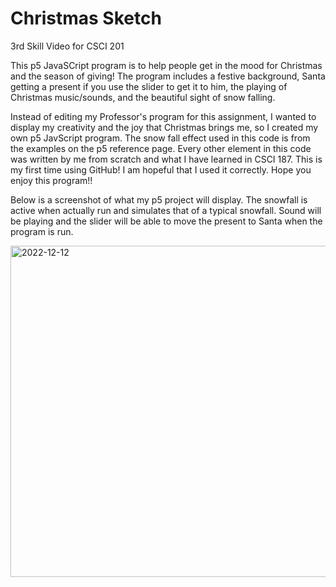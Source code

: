 # Christmas Sketch
3rd Skill Video for CSCI 201

This p5 JavaSCript program is to help people get in the mood for Christmas and the season of giving!  The program includes a festive background, Santa getting a present if you use the slider to get it to him, the playing of Christmas music/sounds, and the beautiful sight of snow falling.

Instead of editing my Professor's program for this assignment, I wanted to display my creativity and the joy that Christmas brings me, so I created my own p5 JavScript program.  The snow fall effect used in this code is from the examples on the p5 reference page.  Every other element in this code was written by me from scratch and what I have learned in CSCI 187.  This is my first time using GitHub! I am hopeful that I used it correctly.  Hope you enjoy this program!!

Below is a screenshot of what my p5 project will display.  The snowfall is active when actually run and simulates that of a typical snowfall.  Sound will be playing and the slider will be able to move the present to Santa when the program is run.  

<img width="530" alt="2022-12-12" src="https://user-images.githubusercontent.com/120137132/207154727-31e79ad9-8017-491b-afe0-299f306fdeef.png">

